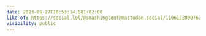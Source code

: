 ```yaml
---
date: 2023-06-27T10:53:14.581+02:00
like-of: https://social.lol/@smashingconf@mastodon.social/110615209076296023
visibility: public
---
```

